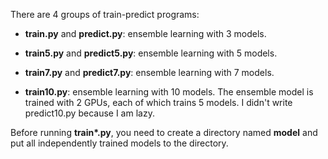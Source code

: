 There are 4 groups of train-predict programs:

+ **train.py** and **predict.py**: ensemble learning with 3 models.

+ **train5.py** and **predict5.py**: ensemble learning with 5 models.

+ **train7.py** and **predict7.py**: ensemble learning with 7 models.

+ **train10.py**: ensemble learning with 10 models. The ensemble model is trained with 2 GPUs, each of which trains 5 models. I didn't write predict10.py because I am lazy.

Before running **train\*.py**, you need to create a directory named **model** and put all independently trained models to the directory.
